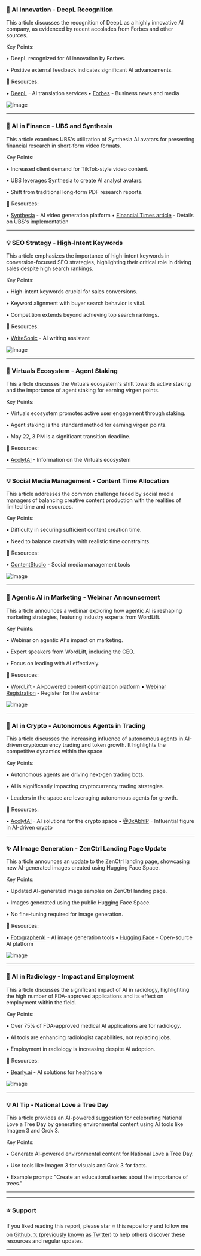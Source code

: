 ### 🤖 AI Innovation - DeepL Recognition

This article discusses the recognition of DeepL as a highly innovative AI company, as evidenced by recent accolades from Forbes and other sources.

Key Points:

• DeepL recognized for AI innovation by Forbes.


• Positive external feedback indicates significant AI advancements.


🔗 Resources:

• [DeepL](https://x.com/DeepLcom) - AI translation services
• [Forbes](https://x.com/Forbes) - Business news and media


![Image](https://pbs.twimg.com/amplify_video_thumb/1924743195159621632/img/njvm0wFiE3klMpoh.jpg)


---

### 🚀 AI in Finance - UBS and Synthesia

This article examines UBS's utilization of Synthesia AI avatars for presenting financial research in short-form video formats.

Key Points:

• Increased client demand for TikTok-style video content.


• UBS leverages Synthesia to create AI analyst avatars.


• Shift from traditional long-form PDF research reports.


🔗 Resources:

• [Synthesia](https://x.com/synthesiaIO) - AI video generation platform
• [Financial Times article](https://t.co/kmuDQYdXOg) - Details on UBS's implementation


---

### 💡 SEO Strategy - High-Intent Keywords

This article emphasizes the importance of high-intent keywords in conversion-focused SEO strategies, highlighting their critical role in driving sales despite high search rankings.

Key Points:

• High-intent keywords crucial for sales conversions.


• Keyword alignment with buyer search behavior is vital.


• Competition extends beyond achieving top search rankings.


🔗 Resources:

• [WriteSonic](https://x.com/WriteSonic) - AI writing assistant


![Image](https://pbs.twimg.com/media/GrXaAB2W0AArOnW?format=jpg&name=small)


---

### 🤖  Virtuals Ecosystem - Agent Staking

This article discusses the Virtuals ecosystem's shift towards active staking and the importance of agent staking for earning virgen points.

Key Points:

• Virtuals ecosystem promotes active user engagement through staking.


• Agent staking is the standard method for earning virgen points.


• May 22, 3 PM is a significant transition deadline.


🔗 Resources:

• [AcolytAI](https://x.com/AcolytAI) - Information on the Virtuals ecosystem


---

### 💡 Social Media Management - Content Time Allocation

This article addresses the common challenge faced by social media managers of balancing creative content production with the realities of limited time and resources.

Key Points:

• Difficulty in securing sufficient content creation time.


• Need to balance creativity with realistic time constraints.


🔗 Resources:

• [ContentStudio](https://x.com/ContentStudioio) - Social media management tools


![Image](https://pbs.twimg.com/ext_tw_video_thumb/1924480569066348544/pu/img/sRfz-1qEmvrvqHMW.jpg)


---

### 🤖 Agentic AI in Marketing - Webinar Announcement

This article announces a webinar exploring how agentic AI is reshaping marketing strategies, featuring industry experts from WordLift.

Key Points:

• Webinar on agentic AI's impact on marketing.


• Expert speakers from WordLift, including the CEO.


• Focus on leading with AI effectively.


🔗 Resources:

• [WordLift](https://x.com/wordliftit) - AI-powered content optimization platform
• [Webinar Registration](https://eu1.hubs.ly/H0k5Y4P0) -  Register for the webinar


![Image](https://pbs.twimg.com/media/GrUS64hWwAAbv7R?format=jpg&name=small)


---

### 🤖 AI in Crypto - Autonomous Agents in Trading

This article discusses the increasing influence of autonomous agents in AI-driven cryptocurrency trading and token growth.  It highlights the competitive dynamics within the space.

Key Points:

• Autonomous agents are driving next-gen trading bots.


• AI is significantly impacting cryptocurrency trading strategies.


• Leaders in the space are leveraging autonomous agents for growth.


🔗 Resources:

• [AcolytAI](https://x.com/AcolytAI) - AI solutions for the crypto space
• [@0xAbhiP](https://x.com/0xAbhiP) -  Influential figure in AI-driven crypto


---

### ✨ AI Image Generation - ZenCtrl Landing Page Update

This article announces an update to the ZenCtrl landing page, showcasing new AI-generated images created using Hugging Face Space.

Key Points:

• Updated AI-generated image samples on ZenCtrl landing page.


• Images generated using the public Hugging Face Space.


• No fine-tuning required for image generation.


🔗 Resources:

• [FotographerAI](https://x.com/FotographerAI) -  AI image generation tools
• [Hugging Face](https://x.com/huggingface) -  Open-source AI platform


![Image](https://pbs.twimg.com/amplify_video_thumb/1924079997595115520/img/8wGDEj-merc_MSVV.jpg)


---

### 🤖 AI in Radiology - Impact and Employment

This article discusses the significant impact of AI in radiology, highlighting the high number of FDA-approved applications and its effect on employment within the field.

Key Points:

• Over 75% of FDA-approved medical AI applications are for radiology.


• AI tools are enhancing radiologist capabilities, not replacing jobs.


• Employment in radiology is increasing despite AI adoption.


🔗 Resources:

• [Bearly.ai](https://x.com/bearlyai) - AI solutions for healthcare


![Image](https://pbs.twimg.com/media/GrGazAbaAAICtNY?format=jpg&name=small)


---

### 💡 AI Tip - National Love a Tree Day

This article provides an AI-powered suggestion for celebrating National Love a Tree Day by generating environmental content using AI tools like Imagen 3 and Grok 3.

Key Points:

• Generate AI-powered environmental content for National Love a Tree Day.


• Use tools like Imagen 3 for visuals and Grok 3 for facts.


• Example prompt: "Create an educational series about the importance of trees."


---


---

### ⭐️ Support

If you liked reading this report, please star ⭐️ this repository and follow me on [Github](https://github.com/Drix10), [𝕏 (previously known as Twitter)](https://x.com/DRIX_10_) to help others discover these resources and regular updates.

---